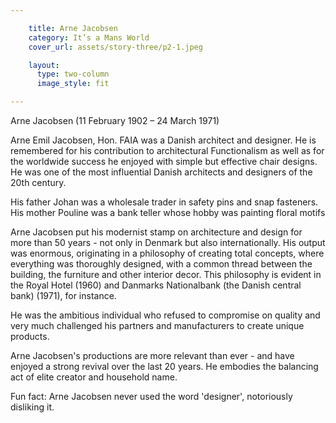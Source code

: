 ```yaml
---

    title: Arne Jacobsen
    category: It’s a Mans World
    cover_url: assets/story-three/p2-1.jpeg

    layout:
      type: two-column
      image_style: fit

---
```


Arne Jacobsen (11 February 1902 – 24 March 1971)

Arne Emil Jacobsen, Hon. FAIA was a Danish architect and designer. He is remembered for his contribution to architectural Functionalism as well as for the worldwide success he enjoyed with simple but effective chair designs. He was one of the most influential Danish architects and designers of the 20th century.

His father Johan was a wholesale trader in safety pins and snap fasteners. His mother Pouline was a bank teller whose hobby was painting floral motifs

Arne Jacobsen put his modernist stamp on architecture and design for more than 50 years - not only in Denmark but also internationally. His output was enormous, originating in a philosophy of creating total concepts, where everything was thoroughly designed, with a common thread between the building, the furniture and other interior decor. This philosophy is evident in the Royal Hotel (1960) and Danmarks Nationalbank (the Danish central bank) (1971), for instance.

He was the ambitious individual who refused to compromise on quality and very much challenged his partners and manufacturers to create unique products.

Arne Jacobsen's productions are more relevant than ever - and have enjoyed a strong revival over the last 20 years. He embodies the balancing act of elite creator and household name.

Fun fact: Arne Jacobsen never used the word 'designer', notoriously disliking it.
